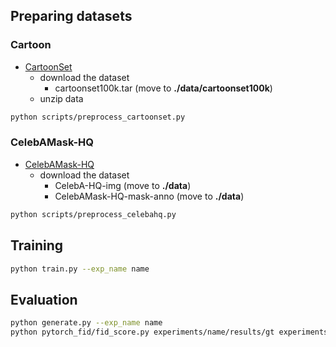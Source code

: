 
## Preparing datasets

### Cartoon
- [CartoonSet](https://google.github.io/cartoonset/)
    - download the dataset
        - cartoonset100k.tar (move to **./data/cartoonset100k**)
    - unzip data
```bash
python scripts/preprocess_cartoonset.py
```

### CelebAMask-HQ
  - [CelebAMask-HQ](https://github.com/switchablenorms/CelebAMask-HQ)
    - download the dataset
      - CelebA-HQ-img (move to **./data**)
      - CelebAMask-HQ-mask-anno (move to **./data**)

```bash
python scripts/preprocess_celebahq.py
```

## Training
```bash
python train.py --exp_name name
```
## Evaluation

```bash
python generate.py --exp_name name
python pytorch_fid/fid_score.py experiments/name/results/gt experiments/name/results/pred
```